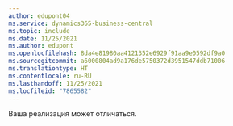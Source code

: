 ```yaml
---
author: edupont04
ms.service: dynamics365-business-central
ms.topic: include
ms.date: 11/25/2021
ms.author: edupont
ms.openlocfilehash: 8da4e81980aa4121352e6929f91aa9e0592df9a0
ms.sourcegitcommit: a6000804ad9a176de5750372d3951547ddb71006
ms.translationtype: HT
ms.contentlocale: ru-RU
ms.lasthandoff: 11/25/2021
ms.locfileid: "7865582"
---
```

Ваша реализация может отличаться.  
